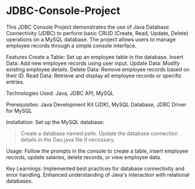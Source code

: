 # JDBC-Console-Project
This JDBC Console Project demonstrates the use of Java Database Connectivity (JDBC) to perform basic CRUD (Create, Read, Update, Delete) operations on a MySQL database. The project allows users to manage employee records through a simple console interface.

Features
Create a Table: Set up an employee table in the database.
Insert Data: Add new employee records using user input.
Update Data: Modify existing employee details.
Delete Data: Remove employee records based on their ID.
Read Data: Retrieve and display all employee records or specific entries.


Technologies Used:
Java,
JDBC API,
MySQL


Prerequisites:
Java Development Kit (JDK),
MySQL Database,
JDBC Driver for MySQL

Installation:
Set up the MySQL database:
 > Create a database named palle.
 > Update the database connection details in the Dao.java file if necessary.

Usage:
Follow the prompts in the console to create a table, insert employee records, update salaries, delete records, or view employee data.

Key Learnings:
Implemented best practices for database connectivity and error handling.
Enhanced understanding of Java's interaction with relational databases.
